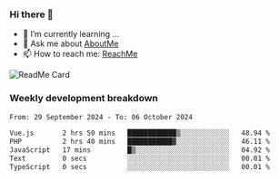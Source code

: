 ### Hi there 👋

- 🌱 I’m currently learning ...
- 💬 Ask me about [AboutMe](https://www.itzcy.com/about)
- 📫 How to reach me: [ReachMe](https://www.itzcy.com/about)

![ReadMe Card](https://github-readme-stats-ten-gilt.vercel.app/api?username=SuperChenYun&show_icons=true&title_color=fff&icon_color=79ff97&text_color=9f9f9f&bg_color=151515&hide_border=true)

### Weekly development breakdown
<!--START_SECTION:waka-->

```txt
From: 29 September 2024 - To: 06 October 2024

Vue.js       2 hrs 50 mins   ████████████▒░░░░░░░░░░░░   48.94 %
PHP          2 hrs 40 mins   ███████████▓░░░░░░░░░░░░░   46.11 %
JavaScript   17 mins         █▒░░░░░░░░░░░░░░░░░░░░░░░   04.92 %
Text         0 secs          ░░░░░░░░░░░░░░░░░░░░░░░░░   00.01 %
TypeScript   0 secs          ░░░░░░░░░░░░░░░░░░░░░░░░░   00.01 %
```

<!--END_SECTION:waka-->
